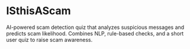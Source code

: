 # ISthisAScam
AI-powered scam detection quiz that analyzes suspicious messages and predicts scam likelihood. Combines NLP, rule-based checks, and a short user quiz to raise scam awareness.

